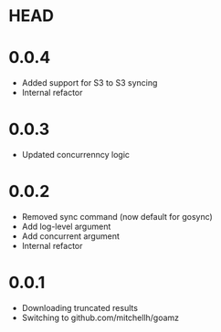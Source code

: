 # HEAD

# 0.0.4

* Added support for S3 to S3 syncing
* Internal refactor

# 0.0.3

* Updated concurrenncy logic

# 0.0.2

* Removed sync command (now default for gosync)
* Add log-level argument
* Add concurrent argument
* Internal refactor

# 0.0.1

* Downloading truncated results
* Switching to github.com/mitchellh/goamz
